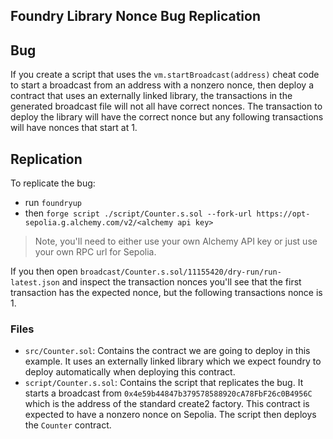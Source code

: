 ## Foundry Library Nonce Bug Replication

## Bug
If you create a script that uses the `vm.startBroadcast(address)` cheat code to start a broadcast from an address with a nonzero nonce, then deploy a contract that uses an externally linked library, the transactions in the generated broadcast file will not all have correct nonces. The transaction to deploy the library will have the correct nonce but any following transactions will have nonces that start at 1. 

## Replication
To replicate the bug:
- run ```foundryup```
- then ```forge script ./script/Counter.s.sol --fork-url https://opt-sepolia.g.alchemy.com/v2/<alchemy api key>```

> Note, you'll need to either use your own Alchemy API key or just use your own RPC url for Sepolia. 

If you then open `broadcast/Counter.s.sol/11155420/dry-run/run-latest.json` and inspect the transaction nonces you'll see that the first transaction has the expected nonce, but the following transactions nonce is 1.  

### Files
- `src/Counter.sol`: Contains the contract we are going to deploy in this example. It uses an externally linked library which we expect foundry to deploy automatically when deploying this contract.
- `script/Counter.s.sol`: Contains the script that replicates the bug. It starts a broadcast from `0x4e59b44847b379578588920cA78FbF26c0B4956C` which is the address of the standard create2 factory. This contract is expected to have a nonzero nonce on Sepolia. The script then deploys the `Counter` contract.